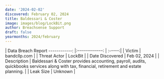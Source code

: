 ```yaml
---
date: '2024-02-02'
discovered: February 02, 2024
title: Baldessari & Coster
image: images/blog/LockBit.png
author: Breachsense Support
draft: false
yearmonths: 2024/february
---
```



| Data Breach Report
------------:     |:-------------:    | :-----:|
| Victim      | bandcllp.com      | 
| Threat Actor      | LockBit      | 
| Date Discovered      | Feb 02, 2024      | 
| Description      | Baldessari & Coster provides accounting, payroll, audits, quickbooks services along with tax, financial, retirement and estate planning.      | 
| Leak Size      | Unknown      | 

